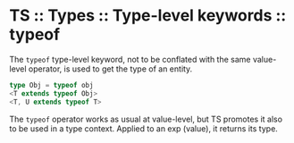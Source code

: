 # TS :: Types :: Type-level keywords :: typeof

The `typeof` type-level keyword, not to be conflated with the same value-level operator, is used to get the type of an entity.

```ts
type Obj = typeof obj
<T extends typeof Obj>
<T, U extends typeof T>
```

The `typeof` operator works as usual at value-level, but TS promotes it also to be used in a type context. Applied to an exp (value), it returns its type.
